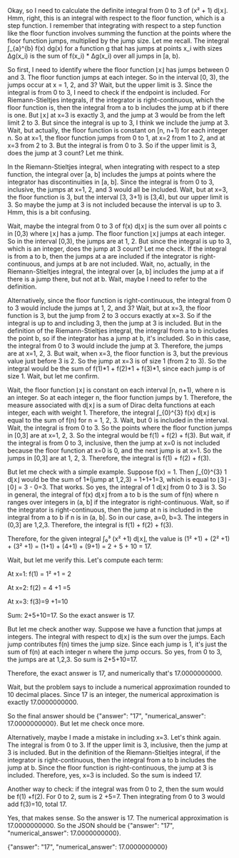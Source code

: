 <think>
Okay, so I need to calculate the definite integral from 0 to 3 of (x² + 1) d⌊x⌋. Hmm, right, this is an integral with respect to the floor function, which is a step function. I remember that integrating with respect to a step function like the floor function involves summing the function at the points where the floor function jumps, multiplied by the jump size. Let me recall. The integral ∫_{a}^{b} f(x) dg(x) for a function g that has jumps at points x_i with sizes Δg(x_i) is the sum of f(x_i) * Δg(x_i) over all jumps in [a, b). 

So first, I need to identify where the floor function ⌊x⌋ has jumps between 0 and 3. The floor function jumps at each integer. So in the interval [0, 3), the jumps occur at x = 1, 2, and 3? Wait, but the upper limit is 3. Since the integral is from 0 to 3, I need to check if the endpoint is included. For Riemann-Stieltjes integrals, if the integrator is right-continuous, which the floor function is, then the integral from a to b includes the jump at b if there is one. But ⌊x⌋ at x=3 is exactly 3, and the jump at 3 would be from the left limit 2 to 3. But since the integral is up to 3, I think we include the jump at 3. Wait, but actually, the floor function is constant on [n, n+1) for each integer n. So at x=1, the floor function jumps from 0 to 1, at x=2 from 1 to 2, and at x=3 from 2 to 3. But the integral is from 0 to 3. So if the upper limit is 3, does the jump at 3 count? Let me think.

In the Riemann-Stieltjes integral, when integrating with respect to a step function, the integral over [a, b] includes the jumps at points where the integrator has discontinuities in [a, b]. Since the integral is from 0 to 3, inclusive, the jumps at x=1, 2, and 3 would all be included. Wait, but at x=3, the floor function is 3, but the interval [3, 3+1) is [3,4), but our upper limit is 3. So maybe the jump at 3 is not included because the interval is up to 3. Hmm, this is a bit confusing.

Wait, maybe the integral from 0 to 3 of f(x) d⌊x⌋ is the sum over all points c in [0,3) where ⌊x⌋ has a jump. The floor function ⌊x⌋ jumps at each integer. So in the interval [0,3), the jumps are at 1, 2. But since the integral is up to 3, which is an integer, does the jump at 3 count? Let me check. If the integral is from a to b, then the jumps at a are included if the integrator is right-continuous, and jumps at b are not included. Wait, no, actually, in the Riemann-Stieltjes integral, the integral over [a, b] includes the jump at a if there is a jump there, but not at b. Wait, maybe I need to refer to the definition.

Alternatively, since the floor function is right-continuous, the integral from 0 to 3 would include the jumps at 1, 2, and 3? Wait, but at x=3, the floor function is 3, but the jump from 2 to 3 occurs exactly at x=3. So if the integral is up to and including 3, then the jump at 3 is included. But in the definition of the Riemann-Stieltjes integral, the integral from a to b includes the point b, so if the integrator has a jump at b, it's included. So in this case, the integral from 0 to 3 would include the jump at 3. Therefore, the jumps are at x=1, 2, 3. But wait, when x=3, the floor function is 3, but the previous value just before 3 is 2. So the jump at x=3 is of size 1 (from 2 to 3). So the integral would be the sum of f(1)*1 + f(2)*1 + f(3)*1, since each jump is of size 1. Wait, but let me confirm.

Wait, the floor function ⌊x⌋ is constant on each interval [n, n+1), where n is an integer. So at each integer n, the floor function jumps by 1. Therefore, the measure associated with d⌊x⌋ is a sum of Dirac delta functions at each integer, each with weight 1. Therefore, the integral ∫_{0}^{3} f(x) d⌊x⌋ is equal to the sum of f(n) for n = 1, 2, 3. Wait, but 0 is included in the interval. Wait, the integral is from 0 to 3. So the points where the floor function jumps in [0,3] are at x=1, 2, 3. So the integral would be f(1) + f(2) + f(3). But wait, if the integral is from 0 to 3, inclusive, then the jump at x=0 is not included because the floor function at x=0 is 0, and the next jump is at x=1. So the jumps in [0,3] are at 1, 2, 3. Therefore, the integral is f(1) + f(2) + f(3). 

But let me check with a simple example. Suppose f(x) = 1. Then ∫_{0}^{3} 1 d⌊x⌋ would be the sum of 1*(jump at 1,2,3) = 1+1+1=3, which is equal to ⌊3⌋ - ⌊0⌋ = 3 - 0=3. That works. So yes, the integral of 1 d⌊x⌋ from 0 to 3 is 3. So in general, the integral of f(x) d⌊x⌋ from a to b is the sum of f(n) where n ranges over integers in (a, b] if the integrator is right-continuous. Wait, so if the integrator is right-continuous, then the jump at n is included in the integral from a to b if n is in (a, b]. So in our case, a=0, b=3. The integers in (0,3] are 1,2,3. Therefore, the integral is f(1) + f(2) + f(3). 

Therefore, for the given integral ∫₀³ (x² +1) d⌊x⌋, the value is (1² +1) + (2² +1) + (3² +1) = (1+1) + (4+1) + (9+1) = 2 + 5 + 10 = 17. 

Wait, but let me verify this. Let's compute each term:

At x=1: f(1) = 1² +1 = 2

At x=2: f(2) = 4 +1 =5

At x=3: f(3)=9 +1=10

Sum: 2+5+10=17. So the exact answer is 17. 

But let me check another way. Suppose we have a function that jumps at integers. The integral with respect to d⌊x⌋ is the sum over the jumps. Each jump contributes f(n) times the jump size. Since each jump is 1, it's just the sum of f(n) at each integer n where the jump occurs. So yes, from 0 to 3, the jumps are at 1,2,3. So sum is 2+5+10=17. 

Therefore, the exact answer is 17, and numerically that's 17.0000000000. 

Wait, but the problem says to include a numerical approximation rounded to 10 decimal places. Since 17 is an integer, the numerical approximation is exactly 17.0000000000. 

So the final answer should be {"answer": "17", "numerical_answer": 17.0000000000}. But let me check once more. 

Alternatively, maybe I made a mistake in including x=3. Let's think again. The integral is from 0 to 3. If the upper limit is 3, inclusive, then the jump at 3 is included. But in the definition of the Riemann-Stieltjes integral, if the integrator is right-continuous, then the integral from a to b includes the jump at b. Since the floor function is right-continuous, the jump at 3 is included. Therefore, yes, x=3 is included. So the sum is indeed 17. 

Another way to check: if the integral was from 0 to 2, then the sum would be f(1) +f(2). For 0 to 2, sum is 2 +5=7. Then integrating from 0 to 3 would add f(3)=10, total 17. 

Yes, that makes sense. So the answer is 17. The numerical approximation is 17.0000000000. So the JSON should be {"answer": "17", "numerical_answer": 17.0000000000}.
</think>

{"answer": "17", "numerical_answer": 17.0000000000}